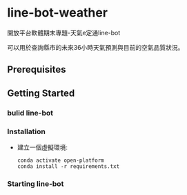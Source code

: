 # line-bot-weather

開放平台軟體期末專題-天氣e定通line-bot

可以用於查詢縣市的未來36小時天氣預測與目前的空氣品質狀況。

## Prerequisites

## Getting Started

  ### bulid line-bot
  
  ### Installation
   * 建立一個虛擬環境:
        ```conda create --name open-platform python=3.8
        conda activate open-platform
        conda install -r requirements.txt
        ```
  
  ### Starting line-bot
  
  
